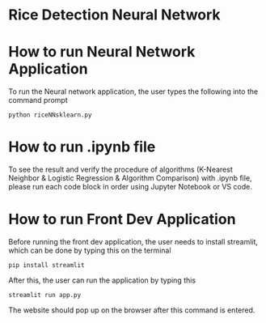 # Rice Detection Neural Network

# How to run Neural Network Application

To run the Neural network application, the user types the following into the command prompt

```
python riceNNsklearn.py
```

# How to run .ipynb file

To see the result and verify the procedure of algorithms (K-Nearest Neighbor & Logistic Regression & Algorithm Comparison) with .ipynb file, please run each code block in order using Jupyter Notebook or VS code.

# How to run Front Dev Application

Before running the front dev application, the user needs to install streamlit, which can be done by typing this on the terminal

```
pip install streamlit
```

After this, the user can run the application by typing this

```
streamlit run app.py
```

The website should pop up on the browser after this command is entered.
